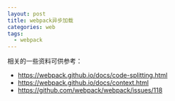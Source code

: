 ```yaml
---
layout: post
title: webpack异步加载
categories: web
tags:
  - webpack
---
```


相关的一些资料可供参考：

- https://webpack.github.io/docs/code-splitting.html
- https://webpack.github.io/docs/context.html
- https://github.com/webpack/webpack/issues/118
